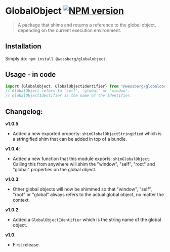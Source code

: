 # GlobalObject [![NPM version][npm-image]][npm-url]
> A package that shims and returns a reference to the global object, depending on the current execution environment.

## Installation
Simply do: `npm install @wessberg/globalobject`.

## Usage - in code

```typescript
import {GlobalObject, GlobalObjectIdentifier} from "@wessberg/globalobect";
// GlobalObject refers to 'self', 'global' or 'window'.
// GlobalObjectIdentifier is the name of the identifier.
```

## Changelog:

**v1.0.5**:

- Added a new exported property: `shimGlobalObjectStringified` which is a stringified shim that can be added in top of a bundle.

**v1.0.4**:

- Added a new function that this module exports: `shimGlobalObject`. Calling this from anywhere will shim the "window", "self", "root" and "global" properties on the global object.

**v1.0.3**:

- Other global objects will now be shimmed so that "window", "self", "root" or "global" always refers to the actual global object, no matter the context.

**v1.0.2**:

- Added a `GlobalObjectIdentifier` which is the string name of the global object.

**v1.0**:

- First release.

[npm-url]: https://npmjs.org/package/@wessberg/globalobject
[npm-image]: https://badge.fury.io/js/@wessberg/globalobject.svg